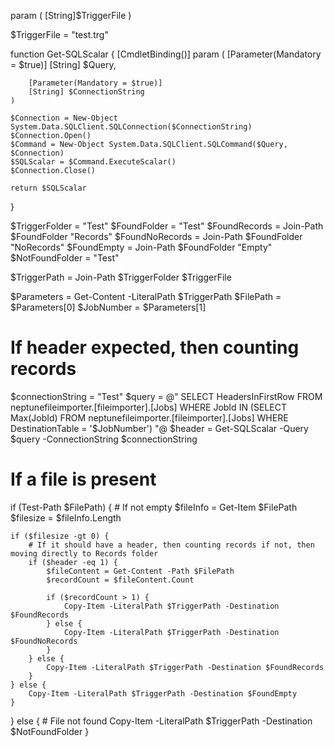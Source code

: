 param
(
    [String]$TriggerFile
)

$TriggerFile = "test.trg"

function Get-SQLScalar {
    [CmdletBinding()]
    param
    (
        [Parameter(Mandatory = $true)]
        [String] $Query,

        [Parameter(Mandatory = $true)]
        [String] $ConnectionString
    )

    $Connection = New-Object System.Data.SQLClient.SQLConnection($ConnectionString)
    $Connection.Open()
    $Command = New-Object System.Data.SQLClient.SQLCommand($Query, $Connection)
    $SQLScalar = $Command.ExecuteScalar()
    $Connection.Close()

    return $SQLScalar
}

$TriggerFolder = "Test"
$FoundFolder = "Test"
$FoundRecords = Join-Path $FoundFolder "Records"
$FoundNoRecords = Join-Path $FoundFolder "NoRecords"
$FoundEmpty = Join-Path $FoundFolder "Empty"
$NotFoundFolder = "Test"

$TriggerPath = Join-Path $TriggerFolder $TriggerFile

$Parameters = Get-Content -LiteralPath $TriggerPath
$FilePath = $Parameters[0]
$JobNumber = $Parameters[1]

# If header expected, then counting records
$connectionString = "Test"
$query = @"
    SELECT HeadersInFirstRow
    FROM neptunefileimporter.[fileimporter].[Jobs]
    WHERE JobId IN (SELECT Max(JobId) FROM neptunefileimporter.[fileimporter].[Jobs] WHERE DestinationTable = '$JobNumber')
"@
$header = Get-SQLScalar -Query $query -ConnectionString $connectionString

# If a file is present
if (Test-Path $FilePath) {
    # If not empty
    $fileInfo = Get-Item $FilePath
    $filesize = $fileInfo.Length

    if ($filesize -gt 0) {
        # If it should have a header, then counting records if not, then moving directly to Records folder
        if ($header -eq 1) {
            $fileContent = Get-Content -Path $FilePath
            $recordCount = $fileContent.Count

            if ($recordCount > 1) {
                Copy-Item -LiteralPath $TriggerPath -Destination $FoundRecords
            } else {
                Copy-Item -LiteralPath $TriggerPath -Destination $FoundNoRecords
            }
        } else {
            Copy-Item -LiteralPath $TriggerPath -Destination $FoundRecords
        }
    } else {
        Copy-Item -LiteralPath $TriggerPath -Destination $FoundEmpty
    }
} else {
    # File not found
    Copy-Item -LiteralPath $TriggerPath -Destination $NotFoundFolder
}
